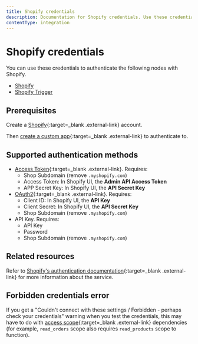 ```yaml
---
title: Shopify credentials
description: Documentation for Shopify credentials. Use these credentials to authenticate Shopify in n8n, a workflow automation platform.
contentType: integration
---
```


# Shopify credentials

You can use these credentials to authenticate the following nodes with Shopify.

- [Shopify](/integrations/builtin/app-nodes/n8n-nodes-base.shopify/)
- [Shopify Trigger](/integrations/builtin/trigger-nodes/n8n-nodes-base.shopifytrigger/)

## Prerequisites

Create a [Shopify](https://shopify.com/){:target=_blank .external-link} account.

Then [create a custom app](https://help.shopify.com/en/manual/apps/app-types/custom-apps){:target=_blank .external-link} to authenticate to.

## Supported authentication methods

* [Access Token](https://shopify.dev/docs/apps/auth/access-token-types/admin-app-access-tokens){:target=_blank .external-link}. Requires:
    - Shop Subdomain (remove `.myshopify.com`)
    - Access Token: In Shopify UI, the **Admin API Access Token**
    - APP Secret Key: In Shopify UI, the **API Secret Key**
* [OAuth2](https://shopify.dev/docs/apps/auth/get-access-tokens/token-exchange){:target=_blank .external-link}. Requires:
    - Client ID: In Shopify UI, the **API Key**
    - Client Secret: In Shopify UI, the **API Secret Key**
    - Shop Subdomain (remove `.myshopify.com`)
* API Key. Requires:
    - API Key
    - Password
    - Shop Subdomain (remove `.myshopify.com`)

## Related resources

Refer to [Shopify's authentication documentation](https://shopify.dev/docs/apps/auth){:target=_blank .external-link} for more information about the service.

## Forbidden credentials error

<!-- This issue was noted by someone in the forums and we also ran into it while testing auth setup -->
If you get a "Couldn't connect with these settings / Forbidden - perhaps check your credentials" warning when you test the credentials, this may have to do with [access scope](https://shopify.dev/docs/api/usage/access-scopes){:target=_blank .external-link} dependencies (for example, `read_orders` scope also requires `read_products` scope to function).